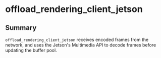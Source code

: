 # offload_rendering_client_jetson

## Summary
`offload_rendering_client_jetson` receives encoded frames from the network, and uses the Jetson's Multimedia API to decode frames before updating the buffer pool.